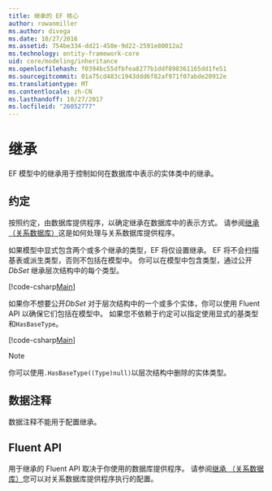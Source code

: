 ```yaml
---
title: 继承的 EF 核心
author: rowanmiller
ms.author: divega
ms.date: 10/27/2016
ms.assetid: 754be334-dd21-450e-9d22-2591e80012a2
ms.technology: entity-framework-core
uid: core/modeling/inheritance
ms.openlocfilehash: f0394bc55dfbfea8277b1ddf898361165dd1fe51
ms.sourcegitcommit: 01a75cd483c1943ddd6f82af971f07abde20912e
ms.translationtype: MT
ms.contentlocale: zh-CN
ms.lasthandoff: 10/27/2017
ms.locfileid: "26052777"
---
```

# <a name="inheritance"></a>继承

EF 模型中的继承用于控制如何在数据库中表示的实体类中的继承。

## <a name="conventions"></a>约定

按照约定，由数据库提供程序，以确定继承在数据库中的表示方式。 请参阅[继承 （关系数据库）](relational/inheritance.md)这是如何处理与关系数据库提供程序。

如果模型中显式包含两个或多个继承的类型，EF 将仅设置继承。 EF 将不会扫描基表或派生类型，否则不包括在模型中。 你可以在模型中包含类型，通过公开*DbSet<TEntity>* 继承层次结构中的每个类型。

[!code-csharp[Main](../../../samples/core/Modeling/Conventions/Samples/InheritanceDbSets.cs?highlight=3-4&name=Model)]

如果你不想要公开*DbSet<TEntity>* 对于层次结构中的一个或多个实体，你可以使用 Fluent API 以确保它们包括在模型中。
如果您不依赖于约定可以指定使用显式的基类型和`HasBaseType`。

[!code-csharp[Main](../../../samples/core/Modeling/Conventions/Samples/InheritanceModelBuilder.cs?highlight=7&name=Context)]

> [!NOTE]
> 你可以使用`.HasBaseType((Type)null)`以层次结构中删除的实体类型。

## <a name="data-annotations"></a>数据注释

数据注释不能用于配置继承。

## <a name="fluent-api"></a>Fluent API

用于继承的 Fluent API 取决于你使用的数据库提供程序。 请参阅[继承 （关系数据库）](relational/inheritance.md)您可以对关系数据库提供程序执行的配置。
